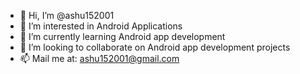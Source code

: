 - 👋 Hi, I’m @ashu152001
- 👀 I’m interested in Android Applications
- 🌱 I’m currently learning Android app development
- 💞️ I’m looking to collaborate on Android app development projects
- 📫 Mail me at: ashu152001@gmail.com

<!---
ashu152001/ashu152001 is a ✨ special ✨ repository because its `README.md` (this file) appears on your GitHub profile.
You can click the Preview link to take a look at your changes.
--->
